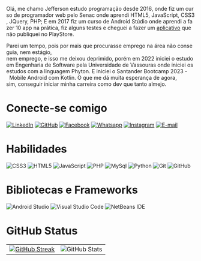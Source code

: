 Olá, me chamo Jefferson estudo programação desde 2016, onde fiz um curso de programador web pelo Senac onde aprendi HTML5, JavaScript, CSS3, JQuery, PHP; E em 2017 fiz um curso de Android Stúdio onde aprendi a fazer 10 app na prática, fiz alguns testes e cheguei a fazer um [aplicativo](https://drive.google.com/file/d/1hMWThiJo5zmCdLUxRJwz-cupBXHl5cap/view?usp=drive_link) que não publiquei no PlayStore.

Parei um tempo, pois por mais que procurasse emprego na área não conseguia, nem estágio, nem emprego, e isso me deixou deprimido, porém em 2022 iniciei o estudo em Engenharia de Software pela Universidade de Vassouras onde iniciei os estudos com a linguagem Phyton. E iniciei o Santander Bootcamp 2023 -  Mobile Android com Kotlin. O que me dá muita esperança de agora, sim, conseguir iniciar minha carreira como dev que tanto almejo.

# Conecte-se comigo

[![LinkedIn](https://img.shields.io/badge/LinkedIn-000?style=for-the-badge&logo=linkedin&logoColor=0E76A8)](https://www.linkedin.com/in/jefferson-nascimento-19a689144/) [![GitHub](https://img.shields.io/badge/github-%23121011.svg?style=for-the-badge&logo=github&logoColor=white)](https://github.com/jefftdb) [![Facebook](https://img.shields.io/badge/facebook-000.svg?style=for-the-badge&logo=facebook&logoColor=0E76A8)](https://facebook.com/jefftdb2) [![Whatsapp](https://img.shields.io/badge/whatsapp-000.svg?style=for-the-badge&logo=whatsapp&logoColor=gren)](https://wa.me/5521994280064) [![Instagram](https://img.shields.io/badge/Instagram-000?style=for-the-badge&logo=instagram)](https://www.instagram.com/jefftdb2/) [![E-mail](https://img.shields.io/badge/-Email-000?style=for-the-badge&logo=microsoft-outlook&logoColor=green&color:FFF)](mailto:jefftdb@gmail.com)


# Habilidades
![CSS3](https://img.shields.io/badge/css3-000.svg?style=for-the-badge&logo=css3&logoColor=blue) ![HTML5](https://img.shields.io/badge/html5-000.svg?style=for-the-badge&logo=html5&logoColor=orange) ![JavaScript](https://img.shields.io/badge/javascript-000.svg?style=for-the-badge&logo=javascript&logoColor=%23F7DF1E) ![PHP](https://img.shields.io/badge/PHP-000.svg?style=for-the-badge&logo=PHP&logoColor=%a2f8af9) ![MySql](https://img.shields.io/badge/MySql-000.svg?style=for-the-badge&logo=MySql&logoColor=%a2f8af9) ![Python](https://img.shields.io/badge/python-000?style=for-the-badge&logo=python&logoColor=blue) ![Git](https://img.shields.io/badge/git-000.svg?style=for-the-badge&logo=git&logoColor=orange) ![GitHub](https://img.shields.io/badge/github-000.svg?style=for-the-badge&logo=github&logoColor=white)

# Bibliotecas e Frameworks

![Android Studio](https://img.shields.io/badge/AndroidStudio-000.svg?style=for-the-badge&logo=AndroidStudio&logoColor=%a2f8af9) ![Visual Studio Code](https://img.shields.io/badge/Visual%20Studio%20Code-000.svg?style=for-the-badge&logo=visual-studio-code&logoColor=blue) ![NetBeans IDE](https://img.shields.io/badge/NetBeansIDE-000.svg?style=for-the-badge&logo=apache-netbeans-ide&logoColor=yellow)

# GitHub Status


| | |
|:-------:|:----------:|
| [![GitHub Streak](https://streak-stats.demolab.com?user=jefftdb&theme=blue-green&locale=pt_BR&date_format=n%2Fj%5B%2FY%5D)](https://git.io/streak-stats) | ![GitHub Stats](https://github-readme-stats.vercel.app/api?username=jefftdb&theme=transparent&bg_color=000&border_color=30A3DC&show_icons=true&icon_color=30A3DC&title_color=E94D5F&text_color=FFF) |
